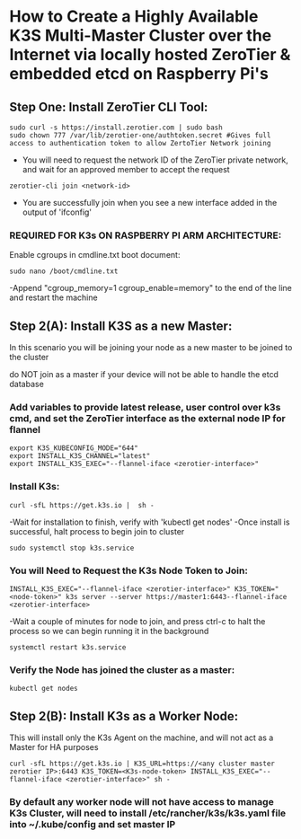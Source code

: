 # How to Create a Highly Available K3S Multi-Master Cluster over the Internet via locally hosted ZeroTier & embedded etcd on Raspberry Pi's

## Step One: Install ZeroTier CLI Tool:
```
sudo curl -s https://install.zerotier.com | sudo bash
sudo chown 777 /var/lib/zerotier-one/authtoken.secret #Gives full access to authentication token to allow ZertoTier Network joining
```
- You will need to request the network ID of the ZeroTier private network, and wait for an approved member to accept the request
```
zerotier-cli join <network-id>
```
- You are successfully join when you see a new interface added in the output of 'ifconfig'

### REQUIRED FOR K3s ON RASPBERRY PI ARM ARCHITECTURE:
Enable cgroups in cmdline.txt boot document:
```
sudo nano /boot/cmdline.txt
```
-Append "cgroup_memory=1 cgroup_enable=memory" to the end of the line and restart the machine


## Step 2(A): Install K3S as a new Master:
In this scenario you will be joining your node as a new master to be joined to the cluster

do NOT join as a master if your device will not be able to handle the etcd database

### Add variables to provide latest release, user control over k3s cmd, and set the ZeroTier interface as the external node IP for flannel
```
export K3S_KUBECONFIG_MODE="644"
export INSTALL_K3S_CHANNEL="latest"
export INSTALL_K3S_EXEC="--flannel-iface <zerotier-interface>" 
```
### Install K3s:
```
curl -sfL https://get.k3s.io |  sh -
```
-Wait for installation to finish, verify with 'kubectl get nodes'
-Once install is successful, halt process to begin join to cluster
```
sudo systemctl stop k3s.service
```

### You will Need to Request the K3s Node Token to Join:
```
INSTALL_K3S_EXEC="--flannel-iface <zerotier-interface>" K3S_TOKEN="<node-token>" k3s server --server https://master1:6443--flannel-iface <zerotier-interface>
```
-Wait a couple of minutes for node to join, and press ctrl-c to halt the process so we can begin running it in the background
```
systemctl restart k3s.service
```
### Verify the Node has joined the cluster as a master:
```
kubectl get nodes
```

## Step 2(B): Install K3s as a Worker Node:
This will install only the K3s Agent on the machine, and will not act as a Master for HA purposes
```
curl -sfL https://get.k3s.io | K3S_URL=https://<any cluster master zerotier IP>:6443 K3S_TOKEN=<K3s-node-token> INSTALL_K3S_EXEC="--flannel-iface <zerotier-interface>" sh -
```
### By default any worker node will not have access to manage K3s Cluster, will need to install /etc/rancher/k3s/k3s.yaml file into ~/.kube/config and set master IP


